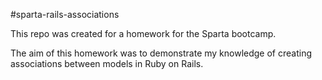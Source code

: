 #sparta-rails-associations

This repo was created for a homework for the Sparta bootcamp.

The aim of this homework was to demonstrate my knowledge of creating associations between models in Ruby on Rails.
